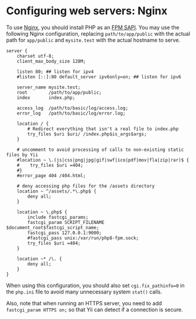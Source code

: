 # Configuring web servers: Nginx

To use [Nginx](https://wiki.nginx.org/), you should install PHP as an [FPM SAPI](https://secure.php.net/install.fpm).
You may use the following Nginx configuration, replacing `path/to/app/public` with the actual path for
`app/public` and `mysite.test` with the actual hostname to serve.

```nginx
server {
    charset utf-8;
    client_max_body_size 128M;

    listen 80; ## listen for ipv4
    #listen [::]:80 default_server ipv6only=on; ## listen for ipv6

    server_name mysite.test;
    root        /path/to/app/public;
    index       index.php;

    access_log  /path/to/basic/log/access.log;
    error_log   /path/to/basic/log/error.log;

    location / {
        # Redirect everything that isn't a real file to index.php
        try_files $uri $uri/ /index.php$is_args$args;
    }

    # uncomment to avoid processing of calls to non-existing static files by Yii
    #location ~ \.(js|css|png|jpg|gif|swf|ico|pdf|mov|fla|zip|rar)$ {
    #    try_files $uri =404;
    #}
    #error_page 404 /404.html;

    # deny accessing php files for the /assets directory
    location ~ ^/assets/.*\.php$ {
        deny all;
    }

    location ~ \.php$ {
        include fastcgi_params;
        fastcgi_param SCRIPT_FILENAME $document_root$fastcgi_script_name;
        fastcgi_pass 127.0.0.1:9000;
        #fastcgi_pass unix:/var/run/php8-fpm.sock;
        try_files $uri =404;
    }

    location ~* /\. {
        deny all;
    }
}
```

When using this configuration, you should also set `cgi.fix_pathinfo=0` in the `php.ini` file
to avoid many unnecessary system `stat()` calls.

Also, note that when running an HTTPS server, you need to add `fastcgi_param HTTPS on;` so that Yii
can detect if a connection is secure.
